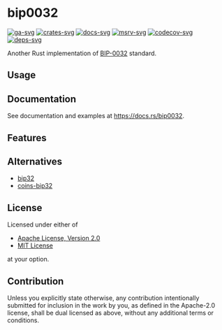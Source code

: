 # bip0032

[![ga-svg]][ga-url]
[![crates-svg]][crates-url]
[![docs-svg]][docs-url]
[![msrv-svg]][msrv-url]
[![codecov-svg]][codecov-url]
[![deps-svg]][deps-url]

[ga-svg]: https://github.com/koushiro/bip0032/workflows/test/badge.svg
[ga-url]: https://github.com/koushiro/bip0032/actions
[crates-svg]: https://img.shields.io/crates/v/bip0032
[crates-url]: https://crates.io/crates/bip0032
[docs-svg]: https://docs.rs/bip0032/badge.svg
[docs-url]: https://docs.rs/bip0032
[msrv-svg]: https://img.shields.io/badge/rustc-1.56+-blue.svg
[msrv-url]: https://blog.rust-lang.org/2021/10/21/Rust-1.56.0.html
[codecov-svg]: https://img.shields.io/codecov/c/github/koushiro/bip0032
[codecov-url]: https://codecov.io/gh/koushiro/bip0032
[deps-svg]: https://deps.rs/repo/github/koushiro/bip0032/status.svg
[deps-url]: https://deps.rs/repo/github/koushiro/bip0032

Another Rust implementation of [BIP-0032](https://github.com/bitcoin/bips/blob/master/bip-0032.mediawiki) standard.

## Usage

## Documentation

See documentation and examples at https://docs.rs/bip0032.

## Features

## Alternatives

- [bip32](https://github.com/iqlusioninc/crates/tree/main/bip32)
- [coins-bip32](https://github.com/summa-tx/bitcoins-rs/tree/main/bip32)

## License

Licensed under either of

- [Apache License, Version 2.0](LICENSE-APACHE)
- [MIT License](LICENSE-MIT)

at your option.

## Contribution

Unless you explicitly state otherwise, any contribution intentionally submitted
for inclusion in the work by you, as defined in the Apache-2.0 license, shall be
dual licensed as above, without any additional terms or conditions.
